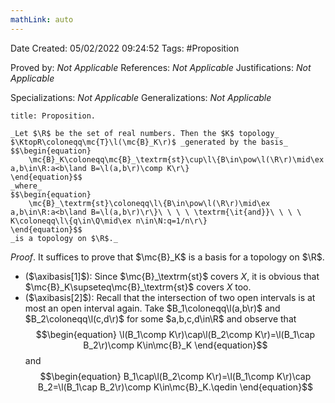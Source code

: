 ```yaml
---
mathLink: auto
---
```


<div class="topSpace"></div>

Date Created: 05/02/2022 09:24:52
Tags: #Proposition

Proved by: _Not Applicable_
References: _Not Applicable_
Justifications: _Not Applicable_

Specializations: _Not Applicable_
Generalizations: _Not Applicable_

``` ad-Proposition
title: Proposition.

_Let $\R$ be the set of real numbers. Then the $K$ topology_ $\KtopR\coloneqq\mc{T}\l(\mc{B}_K\r)$ _generated by the basis_
$$\begin{equation}
    \mc{B}_K\coloneqq\mc{B}_\textrm{st}\cup\l\{B\in\pow\l(\R\r)\mid\ex a,b\in\R:a<b\land B=\l(a,b\r)\comp K\r\}
\end{equation}$$
_where_
$$\begin{equation}
    \mc{B}_\textrm{st}\coloneqq\l\{B\in\pow\l(\R\r)\mid\ex a,b\in\R:a<b\land B=\l(a,b\r)\r\}\ \ \ \ \textrm{\it{and}}\ \ \ \ K\coloneqq\l\{q\in\Q\mid\ex n\in\N:q=1/n\r\}
\end{equation}$$
_is a topology on $\R$._

```

_Proof_. It suffices to prove that $\mc{B}_K$ is a basis for a topology on $\R$.
* ($\axibasis[1]$): Since $\mc{B}_\textrm{st}$ covers $X$, it is obvious that $\mc{B}_K\supseteq\mc{B}_\textrm{st}$ covers $X$ too.
* ($\axibasis[2]$): Recall that the intersection of two open intervals is at most an open interval again. Take $B_1\coloneqq\l(a,b\r)$ and $B_2\coloneqq\l(c,d\r)$ for some $a,b,c,d\in\R$ and observe that
$$\begin{equation}
    \l(B_1\comp K\r)\cap\l(B_2\comp K\r)=\l(B_1\cap B_2\r)\comp K\in\mc{B}_K
\end{equation}$$
and
$$\begin{equation}
    B_1\cap\l(B_2\comp K\r)=\l(B_1\comp K\r)\cap B_2=\l(B_1\cap B_2\r)\comp K\in\mc{B}_K.\qedin
\end{equation}$$
